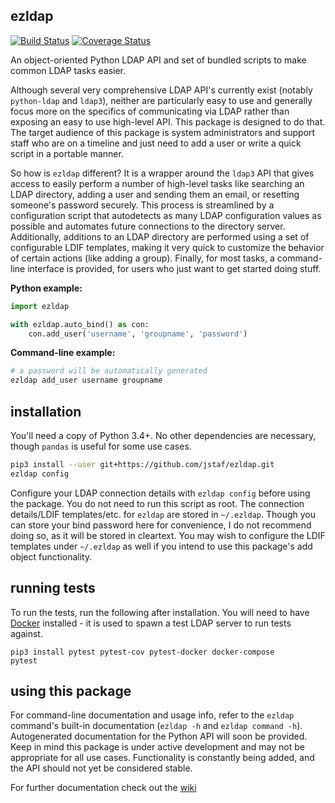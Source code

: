 ezldap
---------------------------------------------
[![Build Status](https://travis-ci.org/jstaf/ezldap.svg?branch=master)](https://travis-ci.org/jstaf/ezldap)
[![Coverage Status](https://coveralls.io/repos/github/jstaf/ezldap/badge.svg?branch=master)](https://coveralls.io/github/jstaf/ezldap?branch=master)

An object-oriented Python LDAP API and set of bundled scripts to make
common LDAP tasks easier.

Although several very comprehensive LDAP API's currently exist (notably
`python-ldap` and `ldap3`), neither are particularly easy to use and
generally focus more on the specifics of communicating via LDAP rather than
exposing an easy to use high-level API. This package is designed to do that.
The target audience of this package is system administrators and support
staff who are on a timeline and just need to add a user or write a quick
script in a portable manner.

So how is `ezldap` different? It is a wrapper around the `ldap3`
API that gives access to easily perform a number of high-level tasks
like searching an LDAP directory, adding a user and sending them an
email, or resetting someone's password securely. This process is
streamlined by a configuration script that autodetects as many LDAP
configuration values as possible and automates future connections to the
directory server. Additionally, additions to an LDAP directory are performed
using a set of configurable LDIF templates, making it very quick to
customize the behavior of certain actions (like adding a group). Finally,
for most tasks, a command-line interface is provided, for users who just
want to get started doing stuff.

**Python example:**

```python
import ezldap

with ezldap.auto_bind() as con:
    con.add_user('username', 'groupname', 'password')
```

**Command-line example:**

```bash
# a password will be automatically generated
ezldap add_user username groupname
```

## installation

You'll need a copy of Python 3.4+.
No other dependencies are necessary,
though `pandas` is useful for some use cases.

```bash
pip3 install --user git+https://github.com/jstaf/ezldap.git
ezldap config
```

Configure your LDAP connection details with `ezldap config` before using the package.
You do not need to run this script as root.
The connection details/LDIF templates/etc. for `ezldap` are stored in `~/.ezldap`.
Though you can store your bind password here for convenience,
I do not recommend doing so, as it will be stored in cleartext.
You may wish to configure the LDIF templates under `~/.ezldap`
as well if you intend to use this package's add object functionality.

## running tests

To run the tests, run the following after installation.
You will need to have [Docker](https://www.docker.com/community-edition) installed -
it is used to spawn a test LDAP server to run tests against.

```
pip3 install pytest pytest-cov pytest-docker docker-compose
pytest
```

## using this package

For command-line documentation and usage info,
refer to the `ezldap` command's built-in documentation
(`ezldap -h` and `ezldap command -h`).
Autogenerated documentation for the Python API will soon be provided.
Keep in mind this package is under active development and may not be appropriate for all use cases.
Functionality is constantly being added, and the API should not yet be considered stable.

For further documentation check out the [wiki](https://github.com/jstaf/ezldap/wiki)
